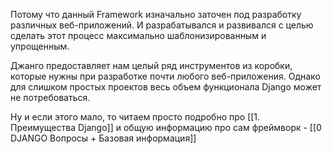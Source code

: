 
Потому что данный Framework изначально заточен под разработку различных веб-приложений. И разрабатывался и развивался с целью сделать этот процесс максимально шаблонизированным и упрощенным.

Джанго предоставляет нам целый ряд инструментов из коробки, которые нужны при разработке почти любого веб-приложения. Однако для слишком простых проектов весь объем функционала Django может не потребоваться. 

Ну и если этого мало, то читаем просто подробно про [[1. Преимущества Django]] и общую информацию про сам фреймворк - [[0 DJANGO Вопросы + Базовая информация]]